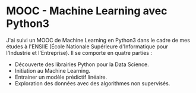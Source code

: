 # MOOC - Machine Learning avec Python3

J'ai suivi un MOOC de Machine Learning en Python3 dans le cadre de mes études à l'ENSIIE (École Nationale Supérieure d'Informatique pour l'Industrie et l'Entreprise). Il se comporte en quatre parties :

- Découverte des librairies Python pour la Data Science.
- Initiation au Machine Learning.
- Entrainer un modèle prédictif linéaire.
- Exploration des données avec des algorithmes non supervisés.